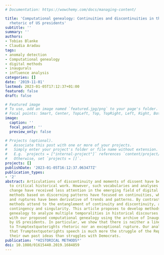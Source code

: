 ```yaml
---
# Documentation: https://wowchemy.com/docs/managing-content/

title: 'Computational genealogy: Continuities and discontinuities in the political
  rhetoric of US presidents'
subtitle: ''
summary: ''
authors:
- Tobias Blanke
- Claudia Aradau
tags:
- anomaly detection
- Computational genealogy
- digital methods
- inaugurals
- influence analysis
categories: []
date: '2019-11-01'
lastmod: 2023-01-05T17:12:37+01:00
featured: false
draft: false

# Featured image
# To use, add an image named `featured.jpg/png` to your page's folder.
# Focal points: Smart, Center, TopLeft, Top, TopRight, Left, Right, BottomLeft, Bottom, BottomRight.
image:
  caption: ''
  focal_point: ''
  preview_only: false

# Projects (optional).
#   Associate this post with one or more of your projects.
#   Simply enter your project's folder or file name without extension.
#   E.g. `projects = ["internal-project"]` references `content/project/deep-learning/index.md`.
#   Otherwise, set `projects = []`.
projects: []
publishDate: '2023-01-05T16:12:37.063477Z'
publication_types:
- '2'
abstract: Articulations of discontinuity and moments of dissent have been central
  to critical historical work. However, such vocabularies and analyses of historical
  change have received less attention in the emerging field of digital methods. Digital
  methods based on discerning patterns have focused on continuities, while discontinuities
  and ruptures have been derivative of trends and patterns. By contrast, genealogical
  methods attend to the entanglement of continuity and discontinuity, and focus on
  contingency and singularity. This article proposes to develop methods of computational
  genealogy to analyze multiple temporalities in historical discourses. We experiment
  with our proposed computational genealogy using the archive of Inaugural speeches
  by US presidents. In particular, we show that there is neither a linear advance
  to Trumptextquoterights rhetoric nor an exceptional rupture. Our analysis shows
  that Trumptextquoterights speech is much more the struggle of the Republicans with
  their own past ideas than struggles with Democrats.
publication: '*HISTORICAL METHODS*'
doi: 10.1080/01615440.2019.1684859
---
```

